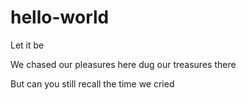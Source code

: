 # hello-world
Let it be 

We chased our pleasures here
dug our treasures there 

But can you still recall
the time we cried 
